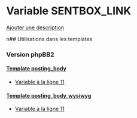 # Variable SENTBOX_LINK
[Ajouter une description](https://fa-tvars.appspot.com/SENTBOX_LINK)

n## Utilisations dans les templates

### Version phpBB2

#### [Template posting_body](subsilver/posting_body.md)
* [Variable à la ligne 11](../subsilver/posting_body.tpl#L11)

#### [Template posting_body_wysiwyg](subsilver/posting_body_wysiwyg.md)
* [Variable à la ligne 11](../subsilver/posting_body_wysiwyg.tpl#L11)